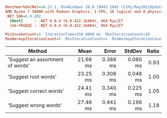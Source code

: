 ``` ini

BenchmarkDotNet=v0.13.1, OS=Windows 10.0.19043.1645 (21H1/May2021Update)
AMD Ryzen 7 5800H with Radeon Graphics, 1 CPU, 16 logical and 8 physical cores
.NET SDK=6.0.202
  [Host]     : .NET 6.0.4 (6.0.422.16404), X64 RyuJIT
  Job-FRGEQI : .NET 6.0.4 (6.0.422.16404), X64 RyuJIT

MinInvokeCount=1  IterationTime=250.0000 ms  MaxIterationCount=20  
MaxWarmupIterationCount=5  MinIterationCount=1  MinWarmupIterationCount=1  

```
|                           Method |     Mean |    Error |   StdDev | Ratio |
|--------------------------------- |---------:|---------:|---------:|------:|
| &#39;Suggest an assortment of words&#39; | 21.66 ms | 0.388 ms | 0.060 ms |  0.93 |
|             &#39;Suggest root words&#39; | 23.25 ms | 0.308 ms | 0.048 ms |  1.00 |
|          &#39;Suggest correct words&#39; | 24.41 ms | 0.340 ms | 0.225 ms |  1.05 |
|            &#39;Suggest wrong words&#39; | 27.46 ms | 0.441 ms | 0.196 ms |  1.18 |
